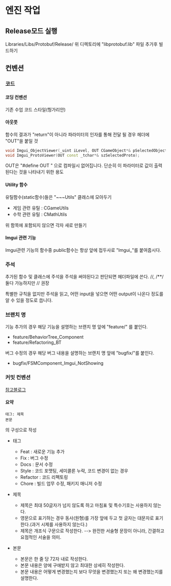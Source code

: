 ﻿# 엔진 작업

## Release모드 실행
Libraries/Libs/Protobuf/Release/
위 디렉토리에 "libprotobuf.lib" 파일 추가후 빌드하기


## 컨벤션

### 코드

#### 코딩 컨벤션

기존 수업 코드 스타일(헝가리안)

#### 아웃풋

함수의 결과가 "return"이 아니라 파라미터의 인자를 통해 전달 될 경우 헤더에 "OUT"을 붙일 것

```cpp
void Imgui_ObjectViewer(_uint iLevel, OUT CGameObject*& pSelectedObject);
void Imgui_ProtoViewer(OUT const _tchar*& szSelectedProto);
```
OUT은 "#define OUT " 으로 컴파일시 없어집니다. 단순히 이 파라미터로 값이 출력된다는 것을 나타내기 위한 용도

#### Utility 함수

유틸함수(static함수)들은 "~~~Utils" 클래스에 모아두기

- 게임 관련 유틸 : CGameUtils
- 수학 관련 유틸 : CMathUtils

위 함목에 포함되지 않으면 각자 새로 만들기

#### Imgui 관련 기능

Imgui관련 기능의 함수중 public함수는 항상 앞에 접두사로 "Imgui_"를 붙여줍시다.

### 주석

추가된 함수 및 클래스에 주석을 주석을 써야된다고 판단되면 헤더파일에 쓴다.
//,  /**/ 둘다 가능하지만 // 권장

특별한 규칙을 없지만 주석을 읽고, 어떤 input을 넣으면 어떤 output이 나온다 정도를 알 수 있을 정도로 씁니다.

### 브랜치 명

기능 추가의 경우 해당 기능을 설명하는 브랜치 명 앞에 "feature/" 를 붙인다.
- feature/BehaviorTree_Component
- feature/Refactoring_BT

버그 수정의 경우 해당 버그 내용을 설명하는 브랜치 명 앞에 "bugfix/"를 붙인다.
- bugfix/FSMComponent_Imgui_NotShowing

### 커밋 컨벤션

[참고블로그](https://velog.io/@shin6403/Git-git-%EC%BB%A4%EB%B0%8B-%EC%BB%A8%EB%B2%A4%EC%85%98-%EC%84%A4%EC%A0%95%ED%95%98%EA%B8%B0)

#### 요약

```
태그: 제목
본문
```
의 구성으로 작성

- 태그
  - Feat : 새로운 기능 추가
  - Fix : 버그 수정
  - Docs : 문서 수정
  - Style : 코드 포맷팅, 세미콜론 누락, 코드 변경이 없는 경우
  - Refactor : 코드 리펙토링
  - Chore : 빌드 업무 수정, 패키지 매니저 수정

- 제목
    - 제목은 최대 50글자가 넘지 않도록 하고 마침표 및 특수기호는 사용하지 않는다.
    - 영문으로 표기하는 경우 동사(원형)를 가장 앞에 두고 첫 글자는 대문자로 표기한다.(과거 시제를 사용하지 않는다.)
    - 제목은 개조식 구문으로 작성한다. --> 완전한 서술형 문장이 아니라, 간결하고 요점적인 서술을 의미.

- 본문
    - 본문은 한 줄 당 72자 내로 작성한다.
    - 본문 내용은 양에 구애받지 않고 최대한 상세히 작성한다.
    - 본문 내용은 어떻게 변경했는지 보다 무엇을 변경했는지 또는 왜 변경했는지를 설명한다.
